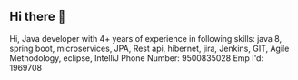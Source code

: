## Hi there 👋

<!--
**Sangeetha-Sekar-G/Sangeetha-Sekar-G** is a ✨ _special_ ✨ repository because its `README.md` (this file) appears on your GitHub profile.

Here are some ideas to get you started:

- 🔭 I’m currently working on ...
- 🌱 I’m currently learning ...
- 👯 I’m looking to collaborate on ...
- 🤔 I’m looking for help with ...
- 💬 Ask me about ...
- 📫 How to reach me: ...
- 😄 Pronouns: ...
- ⚡ Fun fact: ...
-->
Hi, Java developer with 4+ years of experience in following skills:
java 8, spring boot, microservices, JPA, Rest api, hibernet, jira, Jenkins, GIT, Agile Methodology, eclipse, IntelliJ
Phone Number: 9500835028
Emp I'd: 1969708

